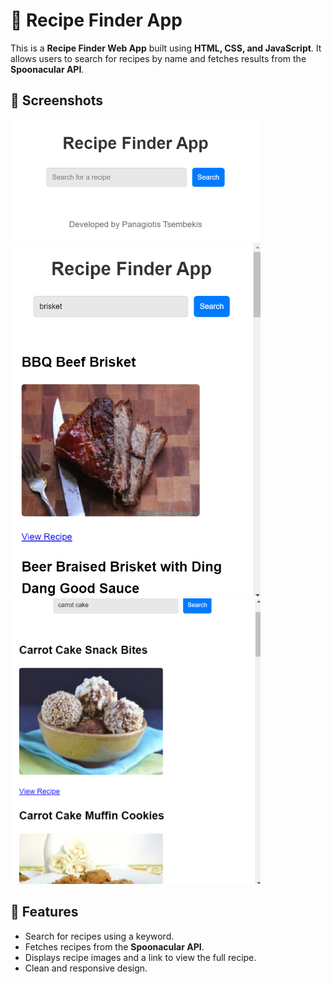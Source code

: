 # 🍴 Recipe Finder App

This is a **Recipe Finder Web App** built using **HTML, CSS, and JavaScript**. It allows users to search for recipes by name and fetches results from the **Spoonacular API**.

## 📸 Screenshots
<img src="assets/main-interface.png" alt="main app interface" width=400px>
<img src="assets/search-1.png" alt="search results 1" width=400px>
<img src="assets/search-2.png" alt="search results 2" width=400px>

## 🚀 Features
- Search for recipes using a keyword.
- Fetches recipes from the **Spoonacular API**.
- Displays recipe images and a link to view the full recipe.
- Clean and responsive design.